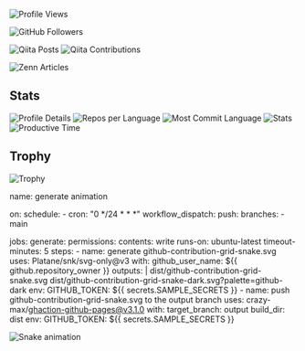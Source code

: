 ![Profile Views](https://komarev.com/ghpvc/?username=Saaatsuki)

![GitHub Followers](https://img.shields.io/github/followers/Saaatsuki?label=follow&logo=github&style=flat)

![Qiita Posts](https://qiita-badge.apiapi.app/s/Saaatsuki/posts.svg)
![Qiita Contributions](https://qiita-badge.apiapi.app/s/Saaatsuki/contributions.svg)

![Zenn Articles](https://badgen.org/img/zenn/Saaatsuki/articles?style=plastic)

## Stats
![Profile Details](http://github-profile-summary-cards.vercel.app/api/cards/profile-details?username=Saaatsuki&theme=gruvbox)
![Repos per Language](http://github-profile-summary-cards.vercel.app/api/cards/repos-per-language?username=Saaatsuki&theme=gruvbox)
![Most Commit Language](http://github-profile-summary-cards.vercel.app/api/cards/most-commit-language?username=Saaatsuki&theme=gruvbox)
![Stats](http://github-profile-summary-cards.vercel.app/api/cards/stats?username=Saaatsuki&theme=gruvbox)
![Productive Time](http://github-profile-summary-cards.vercel.app/api/cards/productive-time?username=Saaatsuki&theme=gruvbox&utcOffset=9)

## Trophy
![Trophy](https://github-profile-trophy.vercel.app/?username=Saaatsuki&theme=gruvbox)

name: generate animation

on:
  schedule:
    - cron: "0 */24 * * *"
  workflow_dispatch:
  push:
    branches:
    - main

jobs:
  generate:
    permissions: 
      contents: write
    runs-on: ubuntu-latest
    timeout-minutes: 5
    steps:
      - name: generate github-contribution-grid-snake.svg
        uses: Platane/snk/svg-only@v3
        with:
          github_user_name: ${{ github.repository_owner }}
          outputs: |
            dist/github-contribution-grid-snake.svg
            dist/github-contribution-grid-snake-dark.svg?palette=github-dark
        env:
          GITHUB_TOKEN: ${{ secrets.SAMPLE_SECRETS }}
      - name: push github-contribution-grid-snake.svg to the output branch
        uses: crazy-max/ghaction-github-pages@v3.1.0
        with:
          target_branch: output
          build_dir: dist
        env:
          GITHUB_TOKEN: ${{ secrets.SAMPLE_SECRETS }}


![Snake animation](https://raw.githubusercontent.com/Saaatsuki/PythonPractice/output/github-contribution-grid-snake.svg)




<!--
**Saaatsuki/Saaatsuki** is a ✨ _special_ ✨ repository because its `README.md` (this file) appears on your GitHub profile.

Here are some ideas to get you started:

- 🔭 I’m currently working on ...
- 🌱 I’m currently learning ...
- 👯 I’m looking to collaborate on ...
- 🤔 I’m looking for help with ...
- 💬 Ask me about ...
- 📫 How to reach me: ...
- 😄 Pronouns: ...
- ⚡ Fun fact: ...
-->

